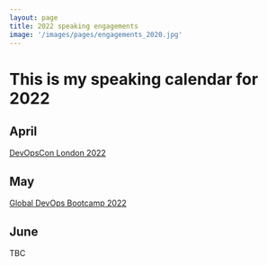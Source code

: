 ```yaml
---
layout: page
title: 2022 speaking engagements
image: '/images/pages/engagements_2020.jpg'
---
```


# This is my speaking calendar for 2022

April
---
[DevOpsCon London 2022](https://devopscon.io/continuous-delivery-automation/why-pipelines-as-code-is-the-way-forward/)  

May
---
[Global DevOps Bootcamp 2022](https://globaldevopsbootcamp.com/)  

June
---
TBC